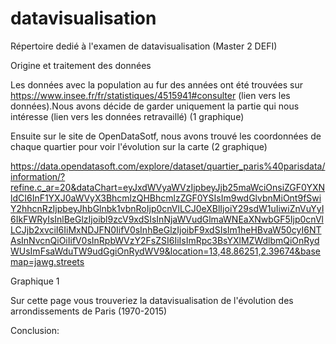 # datavisualisation
Répertoire dedié à l'examen de datavisualisation (Master 2 DEFI)

Origine et traitement des données

Les données avec la population au fur des années ont été trouvées sur https://www.insee.fr/fr/statistiques/4515941#consulter (lien vers les données).Nous avons décide de garder uniquement la partie qui nous intéresse (lien vers les données retravaillé) (1 graphique) 

Ensuite sur le site de OpenDataSotf, nous avons trouvé les coordonnées de chaque quartier pour voir l'évolution sur la carte (2 graphique)

https://data.opendatasoft.com/explore/dataset/quartier_paris%40parisdata/information/?refine.c_ar=20&dataChart=eyJxdWVyaWVzIjpbeyJjb25maWciOnsiZGF0YXNldCI6InF1YXJ0aWVyX3BhcmlzQHBhcmlzZGF0YSIsIm9wdGlvbnMiOnt9fSwiY2hhcnRzIjpbeyJhbGlnbk1vbnRoIjp0cnVlLCJ0eXBlIjoiY29sdW1uIiwiZnVuYyI6IkFWRyIsInlBeGlzIjoibl9zcV9xdSIsInNjaWVudGlmaWNEaXNwbGF5Ijp0cnVlLCJjb2xvciI6IiMxNDJFN0IifV0sInhBeGlzIjoibF9xdSIsIm1heHBvaW50cyI6NTAsInNvcnQiOiIifV0sInRpbWVzY2FsZSI6IiIsImRpc3BsYXlMZWdlbmQiOnRydWUsImFsaWduTW9udGgiOnRydWV9&location=13,48.86251,2.39674&basemap=jawg.streets 


Graphique 1

Sur cette page vous trouveriez la datavisualisation de l'évolution des arrondissements de Paris (1970-2015)

<div class="flourish-embed flourish-chart" data-src="visualisation/4874798"><script src="https://public.flourish.studio/resources/embed.js"></script></div>



Conclusion:
